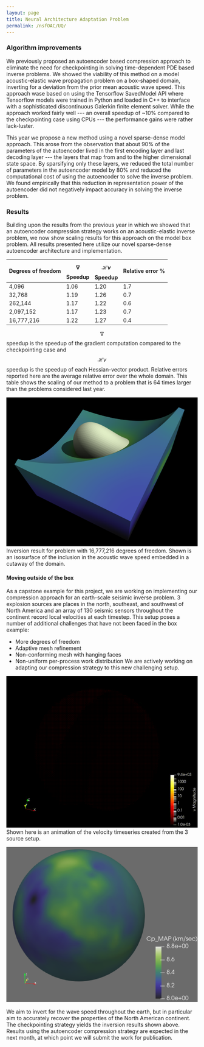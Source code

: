 ```yaml
---
layout: page
title: Neural Architecture Adaptation Problem
permalink: /nsfOAC/UQ/
---
```

### Algorithm improvements
We previously proposed an autoencoder based compression approach to eliminate the need 
for checkpointing in solving time-dependent PDE based inverse problems. We showed 
the viability of this method on a model acoustic-elastic wave propagation problem 
on a box-shaped domain, inverting for a deviation from the prior mean acoustic wave speed. 
This approach wase based on using the Tensorflow SavedModel API where Tensorflow 
models were trained in Python and loaded in C++ to interface with a sophisticated 
discontinuous Galerkin finite element solver. While the approach worked fairly well
--- an overall speedup of ~10% compared to the checkpointing case using CPUs ---
the performance gains were rather lack-luster. 

This year we propose a new method using a novel sparse-dense model approach. This arose 
from the observation that about 90% of the parameters of the autoencoder 
lived in the first encoding layer and last decoding layer --- the layers that 
map from and to the higher dimensional state space. By sparsifying only these layers, we 
reduced the total number of parameters in the autoencoder model by 80% and 
reduced the computational cost of using the autoencoder to solve the inverse problem. 
We found empirically that this reduction in representation power of the autoencoder 
did not negatively impact accuracy in solving the inverse problem. 

### Results
Building upon the results from the previous year in which we showed that an autoencoder compression 
strategy works on an acoustic-elastic inverse problem, we now show scaling results for this approach 
on the model box problem. All results presented here utilize our novel sparse-dense 
autoencoder architecture and implementation.

|Degrees of freedom  |  $$\nabla$$ Speedup | $$\mathcal{H}v$$ Speedup | Relative error % |
|--------------------|---------------------|--------------------------|------------------|
|4,096               |  1.06               | 1.20                     | 1.7              |
|32,768              |  1.19               | 1.26                     | 0.7              |
|262,144             |  1.17               | 1.22                     | 0.6              |
|2,097,152           |  1.17               | 1.23                     | 0.7              |
|16,777,216          |  1.22               | 1.27                     | 0.4              |

$$\nabla$$ speedup is the speedup of the gradient computation compared to the checkpointing 
case and $$\mathcal{H}v$$ speedup is the speedup of each Hessian-vector product. 
Relative errors reported here are the average relative error over the whole domain. 
This table shows the scaling of our method to a problem that is 64 times larger 
than the problems considered last year. 


![acoustic-elastic wave equation inverse result](/assets/figures/jon/uqbox_cutaway_contour_shadow.png)
Inversion result for problem with 16,777,216 degrees of freedom. Shown is an isosurface 
of the inclusion in the acoustic wave speed embedded in a cutaway of the domain. 


#### Moving outside of the box
As a capstone example for this project, we are working on implementing our compression 
approach for an earth-scale seisimic inverse problem. 3 explosion sources are 
places in the north, southeast, and southwest of North America and an array of 
130 seismic sensors throughout the continent record local velocities at each timestep. 
This setup poses a number of additional challenges that have not been faced in the box example:
- More degrees of freedom
- Adaptive mesh refinement
- Non-conforming mesh with hanging faces
- Non-uniform per-process work distribution
We are actively working on adapting our compression strategy to this new challenging setup. 

![acoustic-elastic wave equation video](/assets/figures/jon/velocity_trisource.gif)
Shown here is an animation of the velocity timeseries created from the 3 source setup. 

<p align="center">
  <img src="/assets/figures/jon/uqearth_130km_inverse_only.png"/>
</p>
We aim to invert for the wave speed throughout the earth, but in particular aim to 
accurately recover the properties of the North American continent. 
The checkpointing strategy yields the inversion results shown above. Results 
using the autoencoder compression strategy are expected in the next month, 
at which point we will submit the work for publication.
